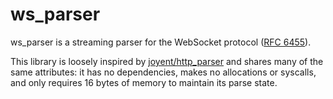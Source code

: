 # ws_parser

ws_parser is a streaming parser for the WebSocket protocol ([RFC 6455](https://tools.ietf.org/html/rfc6455)).

This library is loosely inspired by [joyent/http_parser](https://github.com/joyent/http-parser) and shares many of the same attributes: it has no dependencies, makes no allocations or syscalls, and only requires 16 bytes of memory to maintain its parse state.
